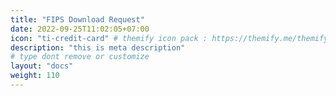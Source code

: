 ```yaml
---
title: "FIPS Download Request"
date: 2022-09-25T11:02:05+07:00
icon: "ti-credit-card" # themify icon pack : https://themify.me/themify-icons
description: "this is meta description"
# type dont remove or customize
layout: "docs"
weight: 110
---
```


<style>

blockquote{display:none !importatnt;}
</style>

<script charset="utf-8" type="text/javascript" src="https://js.hsforms.net/forms/v2.js?pre=1"></script>

<script>
  hbspt.forms.create({
    region: "na1",
    portalId: "7637559",
    formId: "f43c27f5-3c6c-4c7f-a5a2-9122ae768b22"
  });	
</script>

